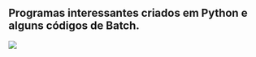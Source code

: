 ## Programas interessantes criados em Python e alguns códigos de Batch.

<div>
<img src="https://upload.wikimedia.org/wikipedia/commons/thumb/0/0a/Python.svg/500px-Python.svg.png"/>
</div>
